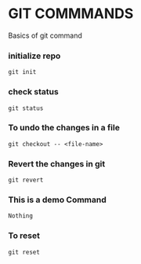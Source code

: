 # GIT COMMMANDS

Basics of git command

### initialize repo
`git init`

### check status 
`git status` 

### To undo the changes in a file
`git checkout -- <file-name>`

### Revert the changes in git
`git revert`

### This is a demo Command
`Nothing`

### To reset 
`git reset`

###


###

###